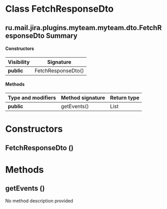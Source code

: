 Class FetchResponseDto
======================
ru.mail.jira.plugins.myteam.myteam.dto.FetchResponseDto
Summary
-------
#### Constructors
| Visibility | Signature          |
| ---------- | ------------------ |
| **public** | FetchResponseDto() |
#### Methods
| Type and modifiers | Method signature | Return type |
| ------------------ | ---------------- | ----------- |
| **public**         | getEvents()      | List        |

Constructors
============
FetchResponseDto ()
-------------------


Methods
=======
getEvents ()
------------
No method description provided


